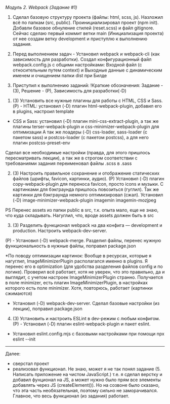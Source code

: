 _Модуль 2. Webpack (Задание #1)_
1. Сделал базовую структуру проекта (файлы: html, scss, js). Hазложил всё по папкам (src, public). Проинициализировал проект (npm init). Добавли базовое обнуление стилей (reset.scss) и файл gitignore. Сейчас сделаю первый коммит ветки main (Инициализация проекта) от нее создам ветку development и приступлю к выполнению задания.

2. Перед выполнением задач - Установил webpack и webpack-cli (как зависимость для разработки).
Создал конфигурационный файл webpack.config.js с общими настройками:
Входной файл (с относительным путем context) и Выходные данные с динамическим именем и очищением папки dist при Билде

3. Приступил к выполнению заданий:
!Краткие обозначения: Задание - (3), Решение - (Р), Зависимость для разработки(-D)

1) (З) Установить все нужные плагины для работы с HTML, CSS и Sass.
(Р) - HTML: установил (-D) плагин html-webpack-plugin, добавил его в plugins, настроил template
- CSS и Sass: установил (-D) плагин mini-css-extract-plugin, а так же плагины terser-webpack-plugin и css-minimizer-webpack-plugin для оптимизации
А так же лоадеры (-D) css-loader, sass-loader (с пакетом sass) и postcss-loader (с пакетом postcss), а для него плагин postcss-preset-env

Сделал все необходимые настройки (правда, для этого пришлось пересматривать лекции), а так же в строгом соответствии с требованиями задания переименовал файлы .scss в .sass

2) (З) Настроить правильное сохранение и отображение статических файлов (шрифты, favicon, картинки, аудио).
(Р) Установил (-D) плагин copy-webpack-plugin для переноса favicon, просто icons и музыки.
С картинками для бэкграунда пришлось повозиться (гуглил).
Так же картинки для бэкграунда немного оптимизировал (сжал). Установил (-D) image-minimizer-webpack-plugin imagemin imagemin-mozjpeg

PS Перенес assets из папки public в src, т.к. опыта мало, еще не знаю, что куда складывать. Нагуглил, что, вроде assets должен быть в src

3) (З) Разделить функционал webpack на два конфига — development и production. Настроить webpack-dev-server.

(Р) - Установил (-D) webpack-merge. Разделил файлы, перенес нужную функциональность в нужные файлы, поправил package.json

*По поводу оптимизации картинок: Вообще в ресурсах, которые я нагуглил, ImageMinimizerPlugin располагался именно в plugins. 
Я перенес его в optimization (для удобства разделения файлов config и по логике). Проверил всё работает, хотя не уверен, что это правильно, да и выглядит, с учетом настроек ImageMinimizerPlugin странно. Получается в поле minimizer, есть плагин ImageMinimizerPlugin, в настройках которого есть поле minimizer. Хотя, повторюсь, работает (картинки сжимаются)

- Установил (-D) webpack-dev-server. Сделал базовые настройки (из лекции), поправил package.json

4) (З) Установить и настроить ESLint в dev-режим с любым конфигом.
(Р) - Установил (-D) плагин eslint-webpack-plugin и пакет eslint.
- Установил eslint.config.mjs с базовыми настройками при помощи npx eslint --init
___________________________________________
Далее:
- сверстал проект
- реализовал функционал. Не знаю, может я не так понял задание (5. Написать приложение на чистом JavaScript.)
т.е. я сделал верстку и добавил фунционал на JS, а может нужно было прям все элементы добавлять через JS (createElement()). Но на созвоне было сказано, что эта часть необязательная, поэтому сильно не заморачивался. Главное, что весь функционал (из задания) работает.